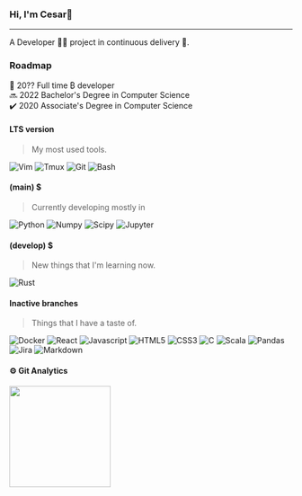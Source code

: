 ### Hi, I'm Cesar👋
---
A Developer :man_technologist: project in continuous delivery :construction_worker:.

### Roadmap                                                                                                 
🚀 20?? Full time ₿ developer                                                                        
🔜 2022 Bachelor's Degree in Computer Science                                                        
✔️ 2020 Associate's Degree in Computer Science

#### LTS version                                                                                 
> My most used tools.  

![Vim](https://img.shields.io/badge/-Vim-05122A?style=flat&logo=vim)
![Tmux](https://img.shields.io/badge/-Tmux-05122A?style=%27flat%27&logo=tmux)
![Git](https://img.shields.io/badge/-Git-05122A?style=flat&logo=git)
![Bash](https://img.shields.io/badge/-Bash-05122A?style=flat&logo=gnu-bash)

#### (main) $

> Currently developing mostly in 

![Python](https://img.shields.io/badge/-Python-05122A?style=flat&logo=python)
![Numpy](https://img.shields.io/badge/-Numpy-05122A?style=%27flat%27&logo=numpy)
![Scipy](https://img.shields.io/badge/-Scipy-05122A?style=flat&logo=scipy)
![Jupyter](https://img.shields.io/badge/-Jupyter-05122A?style=flat&logo=jupyter)

#### (develop) $

> New things that I'm learning now.

![Rust](https://img.shields.io/badge/-Rust-05122A?style=flat&logo=rust)


#### Inactive branches
> Things that I have a taste of.

![Docker](https://img.shields.io/badge/docker-05122A?style=flat&logo=docker)
![React](https://img.shields.io/badge/-React-05122A?style=flat&logo=react)
![Javascript](https://img.shields.io/badge/-Javascript-05122A?style=flat&logo=javascript)
![HTML5](https://img.shields.io/badge/-Html-05122A?style=flat&logo=html5)
![CSS3](https://img.shields.io/badge/-Css-05122A?style=flat&logo=css3)
![C](https://img.shields.io/badge/-C-05122A?style=flat&logo=c)
![Scala](https://img.shields.io/badge/-Scala-05122A?style=flat&logo=scala)
![Pandas](https://img.shields.io/badge/-Pandas-05122A?style=flat&logo=pandas)
![Jira](https://img.shields.io/badge/-Jira-05122A?style=flat&logo=jira)
![Markdown](https://img.shields.io/badge/Markdown-05122A?style=flat&logo=markdown)

#### :gear: Git Analytics
<p align="left">
    <img height="180em" src="https://github-readme-stats-eight-theta.vercel.app/api/top-langs/?username=csralvall&layout=compact&langs_count=8&theme=algolia"/>
  </a>
</p>


<!--
**csralvall/csralvall** is a ✨ _special_ ✨ repository because its `README.md` (this file) appears on your GitHub profile.

Here are some ideas to get you started:

- 🔭 I’m currently working on ...
- 🌱 I’m currently learning ...
- 👯 I’m looking to collaborate on ...
- 🤔 I’m looking for help with ...
- 💬 Ask me about ...
- 📫 How to reach me: ...
- 😄 Pronouns: ...
- ⚡ Fun fact: ...
-->

